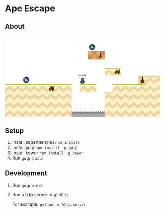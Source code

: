 # Ape Escape

## About

![Ape Escape](preview.png)

## Setup

1. Install dependencies `npm install`
2. Install gulp `npm install -g gulp`
3. Install bower `npm install -g bower`
4. Run `gulp build`

## Development

1. Run `gulp watch`
2. Run a http server in `/public`

    For example: `python -m http.server`
